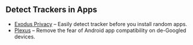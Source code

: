 ## **Detect Trackers in Apps**

  * [Exodus Privacy](https://reports.exodus-privacy.eu.org/) – Easily detect tracker before you install random apps.
  * [Plexus](https://plexus.techlore.tech/) – Remove the fear of Android app compatibility on de-Googled devices.